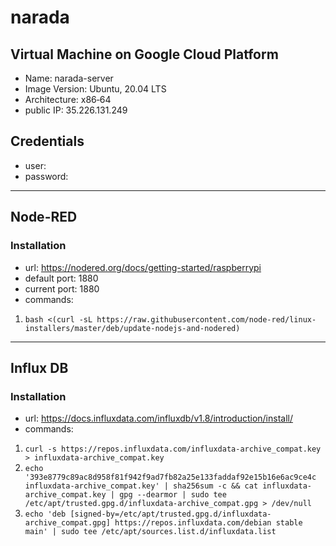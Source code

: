 # narada

## Virtual Machine on Google Cloud Platform
- Name: narada-server 
- Image Version: Ubuntu, 20.04 LTS
- Architecture: x86‑64
- public IP: 35.226.131.249

## Credentials
- user: 
- password:

---

## Node-RED

### Installation
- url: https://nodered.org/docs/getting-started/raspberrypi
- default port: 1880
- current port: 1880
- commands:
1. `bash <(curl -sL https://raw.githubusercontent.com/node-red/linux-installers/master/deb/update-nodejs-and-nodered)`

---

## Influx DB

### Installation
- url: https://docs.influxdata.com/influxdb/v1.8/introduction/install/
- commands:
1. `curl -s https://repos.influxdata.com/influxdata-archive_compat.key > influxdata-archive_compat.key`
2. `echo '393e8779c89ac8d958f81f942f9ad7fb82a25e133faddaf92e15b16e6ac9ce4c influxdata-archive_compat.key' | sha256sum -c && cat influxdata-archive_compat.key | gpg --dearmor | sudo tee /etc/apt/trusted.gpg.d/influxdata-archive_compat.gpg > /dev/null`
3. `echo 'deb [signed-by=/etc/apt/trusted.gpg.d/influxdata-archive_compat.gpg] https://repos.influxdata.com/debian stable main' | sudo tee /etc/apt/sources.list.d/influxdata.list`
